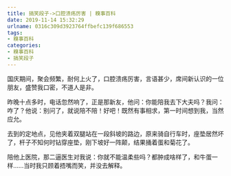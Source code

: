 ```yaml
---
title: 搞笑段子->口腔溃疡厉害 | 糗事百科
date: 2019-11-14 15:32:29
urlname: 0316c309d3923764ffbefc139f686553
tags: 
- 糗事百科
categories:
- 糗事百科
- 搞笑段子
---
```

国庆期间，聚会频繁，耐何上火了，口腔溃疡厉害，言语甚少，席间新认识的一位朋友，盛赞我口密，不道人是非。

昨晚十点多时，电话忽然响了，正是那新友，他问：你能陪我去下大夫吗？我问：咋了？他说：别问了，就说陪不陪！好吧！既然有事相求，第一时间想到我，当然应允。

去到的定地点，见他夹着双腿站在一段斜坡的路边，原来骑自行车时，座垫居然坏了，杆子不知何时钻穿座垫，刚下坡好一阵颠，结果捅着蛋和菊花了。

陪他上医院，那二逼医生对我说：你就不能温柔些吗？都肿成啥样了，和牛蛋一样……当时我只顾着捂嘴而笑，并没去解释。


